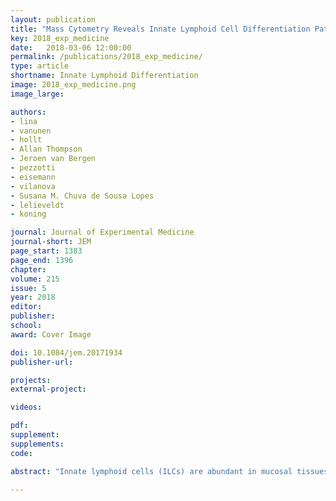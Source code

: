 ```yaml
---
layout: publication
title: "Mass Cytometry Reveals Innate Lymphoid Cell Differentiation Pathways in the Human Fetal Intestine"
key: 2018_exp_medicine
date:   2018-03-06 12:00:00
permalink: /publications/2018_exp_medicine/
type: article
shortname: Innate Lymphoid Differentiation
image: 2018_exp_medicine.png
image_large:

authors:
- lina
- vanunen
- hollt
- Allan Thompson
- Jeroen van Bergen
- pezzotti
- eisemann
- vilanova
- Susana M. Chuva de Sousa Lopes
- lelieveldt
- koning

journal: Journal of Experimental Medicine
journal-short: JEM
page_start: 1383
page_end: 1396
chapter:
volume: 215
issue: 5
year: 2018
editor:
publisher:
school:
award: Cover Image

doi: 10.1084/jem.20171934
publisher-url:

projects:
external-project:

videos:

pdf:
supplement:
supplements:
code:

abstract: "Innate lymphoid cells (ILCs) are abundant in mucosal tissues and involved in tissue homeostasis and barrier function. While several ILC subsets have been identified, it is unknown if additional heterogeneity exists and their differentiation pathways remain largely unclear. We applied mass cytometry to analyze ILCs in the human fetal intestine and distinguished 34 distinct clusters through a t-SNE-based analysis. A lineage (Lin)-CD7+CD127-CD45RO+CD56+ population clustered between the CD127+ ILC and natural killer (NK) cell subsets, and expressed diverse levels of Eomes, T-bet, GATA3 and RORγt. By visualizing the dynamics of the t-SNE computation, we identified smooth phenotypic transitions from cells within the LinCD7+CD127-CD45RO+CD56+ cluster to both the NK cells and CD127+ ILCs, revealing potential differentiation trajectories. In functional differentiation assays the LinCD7+CD127-CD45RO+CD56+ CD8a cells could develop into CD45RA+ NK cells and CD127+ RORγt+ ILC3-like cells. Thus, we identified a previously unknown intermediate innate subset that can differentiate into ILC3 and NK cells."

---
```

